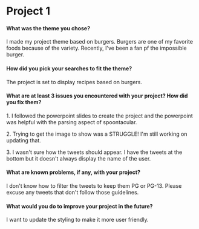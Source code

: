<h1>Project 1</h1>
<h4>What was the theme you chose?</h4>
<p>I made my project theme based on burgers. Burgers are one of my favorite foods because of the variety. Recently, I've been a fan pf the impossible burger.<br>
<h4>How did you pick your searches to fit the theme?</h4>
<p>The project is set to display recipes based on burgers.<br>
<h4>What are at least 3 issues you encountered with your project? How did you fix them?</h4>
<p>1. I followed the powerpoint slides to create the project and the powerpoint was helpful with the parsing aspect of spoontacular.<br>
<p>2. Trying to get the image to show was a STRUGGLE! I'm still working on updating that.<br>
<p>3. I wasn't sure how the tweets should appear. I have the tweets at the bottom but it doesn't always display the name of the user.<br>
<h4>What are known problems, if any, with your project?</h4>
<p>I don't know how to filter the tweets to keep them PG or PG-13. Please excuse any tweets that don't follow those guidelines.<br>
<h4>What would you do to improve your project in the future?</h4>
<p>I want to update the styling to make it more user friendly.<br>
